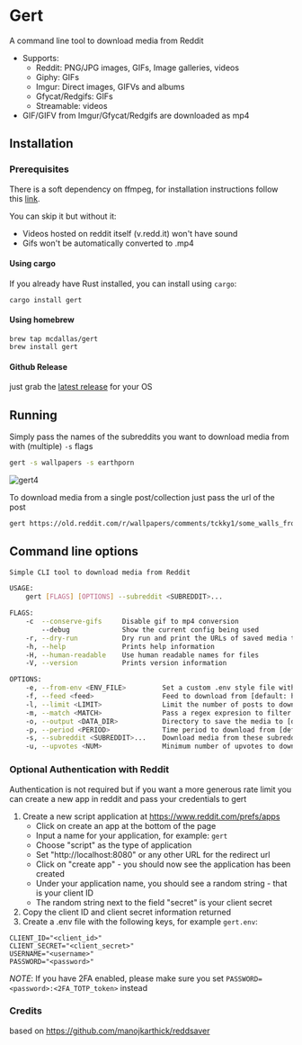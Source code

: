 # Gert

A command line tool to download media from Reddit

* Supports:
  - Reddit: PNG/JPG images, GIFs, Image galleries, videos
  - Giphy: GIFs
  - Imgur: Direct images, GIFVs and albums
  - Gfycat/Redgifs: GIFs
  - Streamable: videos
* GIF/GIFV from Imgur/Gfycat/Redgifs are downloaded as mp4

## Installation

### Prerequisites 

There is a soft dependency on ffmpeg, for installation instructions follow this [link](https://www.ffmpeg.org/download.html).

You can skip it but without it:
* Videos hosted on reddit itself (v.redd.it) won't have sound
* Gifs won't be automatically converted to .mp4

#### Using cargo

If you already have Rust installed, you can install using `cargo`: 
```shell script
cargo install gert
```

#### Using homebrew

```shell script
brew tap mcdallas/gert
brew install gert
```

#### Github Release

just grab the [latest release](https://github.com/mcdallas/gert/releases/latest) for your OS 

## Running

Simply pass the names of the subreddits you want to download media from with (multiple) `-s` flags

```bash
gert -s wallpapers -s earthporn
```

![gert4](https://user-images.githubusercontent.com/15388116/200098386-762a7655-9bb0-43e8-a645-09fdb65c886d.gif)



To download media from a single post/collection just pass the url of the post

```bash
gert https://old.reddit.com/r/wallpapers/comments/tckky1/some_walls_from_my_collections_vol6/
```



## Command line options

```bash
Simple CLI tool to download media from Reddit

USAGE:
    gert [FLAGS] [OPTIONS] --subreddit <SUBREDDIT>...

FLAGS:
    -c  --conserve-gifs     Disable gif to mp4 conversion
        --debug             Show the current config being used
    -r, --dry-run           Dry run and print the URLs of saved media to download
    -h, --help              Prints help information
    -H, --human-readable    Use human readable names for files
    -V, --version           Prints version information

OPTIONS:
    -e, --from-env <ENV_FILE>         Set a custom .env style file with secrets
    -f, --feed <feed>                 Feed to download from [default: hot]  [possible values: hot, new, top, rising]
    -l, --limit <LIMIT>               Limit the number of posts to download [default: 25]
    -m, --match <MATCH>               Pass a regex expresion to filter the title of the post
    -o, --output <DATA_DIR>           Directory to save the media to [default: .]
    -p, --period <PERIOD>             Time period to download from [default: day]  [possible values: now, hour, day, week, month, year, all]
    -s, --subreddit <SUBREDDIT>...    Download media from these subreddit
    -u, --upvotes <NUM>               Minimum number of upvotes to download [default: 0]
```




### Optional Authentication with Reddit

Authentication is not required but if you want a more generous rate limit you can create a new app in reddit and pass your credentials to gert



1. Create a new script application at https://www.reddit.com/prefs/apps
    * Click on create an app at the bottom of the page
    * Input a name for your application, for example: `gert`
    * Choose "script" as the type of application
    * Set "http://localhost:8080" or any other URL for the redirect url
    * Click on "create app" - you should now see the application has been created
    * Under your application name, you should see a random string - that is your client ID
    * The random string next to the field "secret" is your client secret 
2. Copy the client ID and client secret information returned
3. Create a .env file with the following keys, for example `gert.env`:  
```shell script
CLIENT_ID="<client_id>"
CLIENT_SECRET="<client_secret>"
USERNAME="<username>"
PASSWORD="<password>"
```
_NOTE_: If you have 2FA enabled, please make sure you set `PASSWORD=<password>:<2FA_TOTP_token>` instead



### Credits

based on https://github.com/manojkarthick/reddsaver

